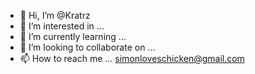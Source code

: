 - 👋 Hi, I’m @Kratrz
- 👀 I’m interested in ...
- 🌱 I’m currently learning ...
- 💞️ I’m looking to collaborate on ...
- 📫 How to reach me ... simonloveschicken@gmail.com

<!---
Kratrz/Kratrz is a ✨ special ✨ repository because its `README.md` (this file) appears on your GitHub profile.
You can click the Preview link to take a look at your changes.
--->
